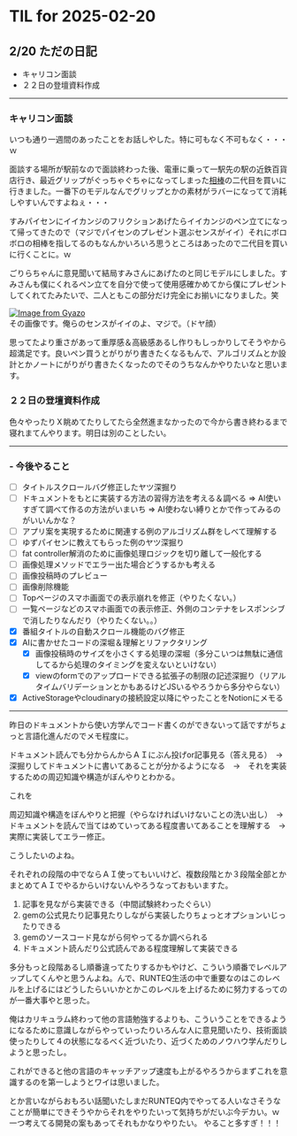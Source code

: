 # TIL for 2025-02-20
## 2/20 ただの日記

- キャリコン面談
- ２２日の登壇資料作成

---

### キャリコン面談

いつも通り一週間のあったことをお話しやした。特に可もなく不可もなく・・・ｗ

面談する場所が駅前なので面談終わった後、電車に乗って一駅先の駅の近鉄百貨店行き、最近グリップがぐっちゃぐちゃになってしまった[相棒](https://www.amazon.co.jp/%E3%83%91%E3%82%A4%E3%83%AD%E3%83%83%E3%83%88-%E3%83%95%E3%83%AA%E3%82%AF%E3%82%B7%E3%83%A7%E3%83%B3%E3%83%9C%E3%83%BC%E3%83%AB%E3%83%8E%E3%83%83%E3%82%AF%E3%82%BE%E3%83%BC%E3%83%B3-0-5mm-%E3%82%AA%E3%83%BC%E3%83%AB%E3%82%BF%E3%82%A4%E3%83%A0%E3%83%96%E3%83%A9%E3%83%83%E3%82%AF-LFBKZ-50EF-AB/dp/B0BQR7RTMN/ref=pd_sbs_d_sccl_3_4/356-3060642-5921252?pd_rd_w=d81gd&content-id=amzn1.sym.cc4f782f-18e8-4959-acfc-ffdf7905539a&pf_rd_p=cc4f782f-18e8-4959-acfc-ffdf7905539a&pf_rd_r=STKG3VEZDX8M2Q4T8G2S&pd_rd_wg=dkkmM&pd_rd_r=33f25a29-fba4-4e1a-ad78-da88e38d6ef7&pd_rd_i=B0BQR7RTMN&th=1)の二代目を買いに行きました。一番下のモデルなんでグリップとかの素材がラバーになってて消耗しやすいんですよねぇ・・・

すみパイセンにイイカンジのフリクションあげたらイイカンジのペン立てになって帰ってきたので（マジでパイセンのプレゼント選ぶセンスがイイ）それにボロボロの相棒を指してるのもなんかいろいろ思うところはあったので二代目を買いに行くことに。ｗ

ごりらちゃんに意見聞いて結局すみさんにあげたのと同じモデルにしました。すみさんも僕にくれるペン立てを自分で使って使用感確かめてから僕にプレゼントしてくれてたみたいで、二人ともこの部分だけ完全にお揃いになりました。笑

[![Image from Gyazo](https://i.gyazo.com/36e31407157778e9b5a0fb7307bf417a.png)](https://gyazo.com/36e31407157778e9b5a0fb7307bf417a)  
その画像です。俺らのセンスがイイのよ、マジで。（ドヤ顔）

思ってたより重さがあって重厚感＆高級感あるし作りもしっかりしてそうやから超満足です。良いペン買うとがりがり書きたくなるもんで、アルゴリズムとか設計とかノートにがりがり書きたくなったのでそのうちなんかやりたいなと思います。

### ２２日の登壇資料作成

色々やったりＸ眺めてたりしてたら全然進まなかったので今から書き終わるまで寝れまてんやります。明日は別のことしたい。

---

### - 今後やること

- [ ] タイトルスクロールバグ修正したヤツ深掘り
- [ ] ドキュメントをもとに実装する方法の習得方法を考える＆調べる
  => AI使いすぎて調べて作るの方法がいまいち
  => AI使わない縛りとかで作ってみるのがいいんかな？
- [ ] アプリ案を実現するために関連する例のアルゴリズム群をしべて理解する
- [ ] ゆずパイセンに教えてもらった例のヤツ深掘り
- [ ] fat controller解消のために画像処理ロジックを切り離して一般化する
- [ ] 画像処理メソッドでエラー出た場合どうするかも考える
- [ ] 画像投稿時のプレビュー
- [ ] 画像削除機能
- [ ] Topページのスマホ画面での表示崩れを修正（やりたくない。）
- [ ] 一覧ページなどのスマホ画面での表示修正、外側のコンテナをレスポンシブで消したりなんだり（やりたくない。。）
- [x] 番組タイトルの自動スクロール機能のバグ修正
- [x] AIに書かせたコードの深堀＆理解とリファクタリング
  - [x] 画像投稿時のサイズを小さくする処理の深堀（多分こいつは無駄に通信してるから処理のタイミングを変えないといけない）
  - [x] viewのformでのアップロードできる拡張子の制限の記述深掘り（リアルタイムバリデーションとかもあるけどJSいるやろうから多分やらない）
- [x] ActiveStorageやcloudinaryの接続設定以降にやったことをNotionにメモる

---

昨日のドキュメントから使い方学んでコード書くのができないって話ですがちょっと言語化進んだのでメモ程度に。

ドキュメント読んでも分からんからＡＩにぶん投げor記事見る（答え見る）　→　深掘りしてドキュメントに書いてあることが分かるようになる　→　それを実装するための周辺知識や構造がぼんやりとわかる。

これを

周辺知識や構造をぼんやりと把握（やらなければいけないことの洗い出し）　→　ドキュメントを読んで当てはめていってある程度書いてあることを理解する　→　実際に実装してエラー修正。

こうしたいのよね。

それぞれの段階の中でならＡＩ使ってもいいけど、複数段階とか３段階全部とかまとめてＡＩでやるからいけないんやろうなっておもいますた。

1. 記事を見ながら実装できる（中間試験終わったぐらい）
2. gemの公式見たり記事見たりしながら実装したりちょっとオプションいじったりできる
3. gemのソースコード見ながら何やってるか調べられる
4. ドキュメント読んだり公式読んである程度理解して実装できる

多分もっと段階あるし順番違ってたりするかもやけど、こういう順番でレベルアップしてくんやと思うんよね。んで、RUNTEQ生活の中で重要なのはこのレベルを上げるにはどうしたらいいかとかこのレベルを上げるために努力するってのが一番大事やと思った。

俺はカリキュラム終わって他の言語勉強するよりも、こういうことをできるようになるために意識しながらやっていったりいろんな人に意見聞いたり、技術面談使ったりして４の状態になるべく近づいたり、近づくためのノウハウ学んだりしようと思ったし。

これができると他の言語のキャッチアップ速度も上がるやろうからまずこれを意識するのを第一しようとワイは思いました。

とか言いながらおもろい話聞いたしまだRUNTEQ内でやってる人いなさそうなことが簡単にできそうやからそれをやりたいって気持ちがだいぶ今デカい。ｗ
一つ考えてる開発の案もあってそれもかなりやりたい。 やること多すぎ！！！
